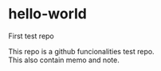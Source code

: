 # hello-world
First test repo

This repo is a github funcionalities test repo.   
This also contain memo and note.
